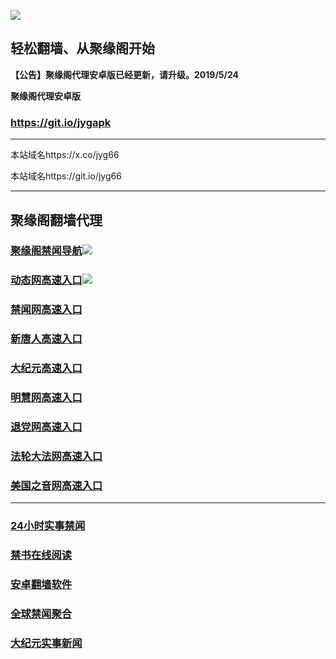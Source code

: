![](https://raw.githubusercontent.com/hao369/a/master/j.jpg)



## 轻松翻墙、从聚缘阁开始



**【公告】聚缘阁代理安卓版已经更新，请升级。2019/5/24**

 
**聚缘阁代理安卓版**
### https://git.io/jygapk  

***

本站域名https://x.co/jyg66 

本站域名https://git.io/jyg66



***




## 聚缘阁翻墙代理 

### [聚缘阁禁闻导航](http://a33eewg.ser.shekocountryclub.com/dh)![](https://raw.githubusercontent.com/hao369/a/master/tj.gif)

### [动态网高速入口](http://a33ee23edg.ser.shekocountryclub.com/6/4324232/543)![](https://raw.githubusercontent.com/hao369/a/master/jygdl.gif)



### [禁闻网高速入口](http://iii75.cn/zDGQME)

### [新唐人高速入口](http://a333re5dg.ser.shekocountryclub.com/6/4324232/5)

### [大纪元高速入口](http://a2353e2dg.ser.shekocountryclub.com/6/4324232/7)

### [明慧网高速入口](http://ac54cdedg.ser.shekocountryclub.com/6/4324232/3)

### [退党网高速入口](http://a12354edg.ser.shekocountryclub.com/6/4324232/8)

### [法轮大法网高速入口](http://a1q45wged.ser.shekocountryclub.com/6/4324232/15)

### [美国之音网高速入口](http://as33453gved.ser.shekocountryclub.com/6/4324232/18)



***






### [24小时实事禁闻](https://git.io/fj3Go)

### [禁书在线阅读](https://github.com/txyzum203/djy/blob/master/gb/9p.md?flntdtv#1)


### [安卓翻墙软件](https://git.io/afq)

### [全球禁闻聚合](https://github.com/gfw-breaker/banned-news1/blob/master/README.md)

### [大纪元实事新闻](https://git.io/fjmgE)






